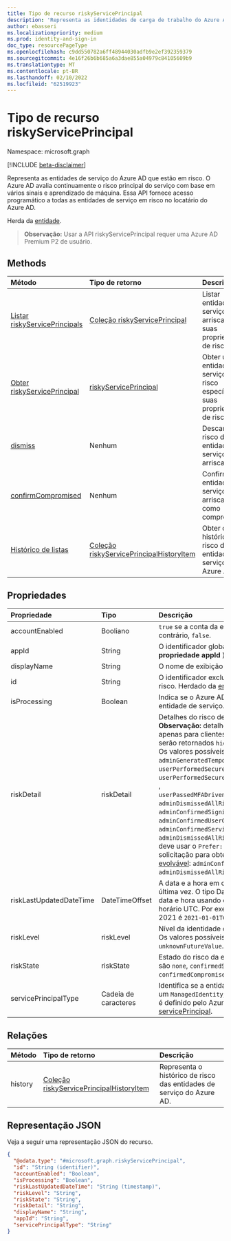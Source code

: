 ```yaml
---
title: Tipo de recurso riskyServicePrincipal
description: 'Representa as identidades de carga de trabalho do Azure AD que estão em risco, incluindo riscos para aplicativos, entidades de serviço e Identidades Gerenciadas. '
author: ebasseri
ms.localizationpriority: medium
ms.prod: identity-and-sign-in
doc_type: resourcePageType
ms.openlocfilehash: c9dd550782a6ff48944030adfb9e2ef392359379
ms.sourcegitcommit: 4e16f26b6b685a6a3dae855a04979c84105609b9
ms.translationtype: MT
ms.contentlocale: pt-BR
ms.lasthandoff: 02/10/2022
ms.locfileid: "62519923"
---
```

# <a name="riskyserviceprincipal-resource-type"></a>Tipo de recurso riskyServicePrincipal

Namespace: microsoft.graph

[!INCLUDE [beta-disclaimer](../../includes/beta-disclaimer.md)]

Representa as entidades de serviço do Azure AD que estão em risco. O Azure AD avalia continuamente o risco principal do serviço com base em vários sinais e aprendizado de máquina. Essa API fornece acesso programático a todas as entidades de serviço em risco no locatário do Azure AD.

Herda da [entidade](../resources/entity.md).

>**Observação:** Usar a API riskyServicePrincipal requer uma Azure AD Premium P2 de usuário.

## <a name="methods"></a>Methods
|Método|Tipo de retorno|Descrição|
|:---|:---|:---|
|[Listar riskyServicePrincipals](../api/identityprotectionroot-list-riskyserviceprincipals.md)|[Coleção riskyServicePrincipal](../resources/riskyserviceprincipal.md)|Listar entidades de serviço arriscadas e suas propriedades de risco.|
|[Obter riskyServicePrincipal](../api/riskyserviceprincipal-get.md)|[riskyServicePrincipal](../resources/riskyserviceprincipal.md)|Obter uma entidade de serviço de risco específica e suas propriedades de risco.|
|[dismiss](../api/riskyserviceprincipal-dismiss.md)|Nenhum|Descartar o risco de uma entidade de serviço arriscada.|
|[confirmCompromised](../api/riskyserviceprincipal-confirmcompromised.md)|Nenhum|Confirme uma entidade de serviço arriscada como comprometida.|
|[Histórico de listas](../api/riskyserviceprincipal-list-history.md) | [Coleção riskyServicePrincipalHistoryItem](riskyserviceprincipalhistoryitem.md)|Obter o histórico de risco de uma entidade de serviço do Azure AD.|

## <a name="properties"></a>Propriedades

|Propriedade|Tipo|Descrição|
|:---|:---|:---|
|accountEnabled|Booliano|`true` se a conta da entidade de serviço estiver habilitada; caso contrário, `false`.|
|appId|String|O identificador global exclusivo do aplicativo associado (sua **propriedade appId** ), se for o caso.|
|displayName|String|O nome de exibição da entidade de serviço.|
|id|String|O identificador exclusivo atribuído à entidade de serviço em risco. Herdado da [entidade](../resources/entity.md).|
|isProcessing|Boolean|Indica se o Azure AD está  processamento do estado de risco da entidade de serviço.|
|riskDetail|riskDetail|Detalhes do risco detectado. <br>**Observação:** detalhes para esta propriedade estão disponíveis apenas para clientes do Azure AD Premium P2. Clientes P1 serão retornados `hidden`. <br/>Os valores possíveis são: `none`, `adminGeneratedTemporaryPassword`, , `userPerformedSecuredPasswordChange`, `userPerformedSecuredPasswordReset`, `adminConfirmedSigninSafe`, , `userPassedMFADrivenByRiskBasedPolicy``aiConfirmedSigninSafe`, `adminDismissedAllRiskForUser`, `adminConfirmedSigninCompromised`, `hidden`, , `adminConfirmedUserCompromised`, `unknownFutureValue`, , `adminConfirmedServicePrincipalCompromised`, `adminDismissedAllRiskForServicePrincipal`. Observe que você deve usar o `Prefer: include-unknown-enum-members` header de solicitação para obter os seguintes valores nesta [enum evolvável](/graph/best-practices-concept#handling-future-members-in-evolvable-enumerations): `adminConfirmedServicePrincipalCompromised` , `adminDismissedAllRiskForServicePrincipal`.|
|riskLastUpdatedDateTime|DateTimeOffset|A data e a hora em que o estado de risco foi atualizado pela última vez. O tipo DateTimeOffset representa informações de data e hora usando o formato ISO 8601 e está sempre no horário UTC. Por exemplo, meia-noite UTC em 1º de janeiro de 2021 é `2021-01-01T00:00:00Z`. Suporta `$filter` (`eq`).|
|riskLevel|riskLevel|Nível da identidade de carga de trabalho arriscada detectada. Os valores possíveis são: `low`, `medium`, `high`, `hidden`, `none`, `unknownFutureValue`. Suporta `$filter` (`eq`).|
|riskState|riskState|Estado do risco da entidade de serviço. Os valores possíveis são `none`, `confirmedSafe`, `remediated`, `dismissed`, `atRisk`, `confirmedCompromised`, `unknownFutureValue`.|
|servicePrincipalType|Cadeia de caracteres|Identifica se a entidade de serviço representa um `Application`, um `ManagedIdentity`, ou um aplicativo herdado (`socialIdp`). Isso é definido pelo Azure AD internamente e é herdado [de servicePrincipal](../resources/servicePrincipal.md). |

## <a name="relationships"></a>Relações

|Método|Tipo de retorno|Descrição|
|:---|:---|:---|
|history|[Coleção riskyServicePrincipalHistoryItem](riskyserviceprincipalhistoryitem.md)|Representa o histórico de risco das entidades de serviço do Azure AD.|

## <a name="json-representation"></a>Representação JSON
Veja a seguir uma representação JSON do recurso.
<!-- {
  "blockType": "resource",
  "keyProperty": "id",
  "@odata.type": "microsoft.graph.riskyServicePrincipal",
  "baseType": "microsoft.graph.entity",
  "openType": false
}
-->
``` json
{
  "@odata.type": "#microsoft.graph.riskyServicePrincipal",
  "id": "String (identifier)",
  "accountEnabled": "Boolean",
  "isProcessing": "Boolean",
  "riskLastUpdatedDateTime": "String (timestamp)",
  "riskLevel": "String",
  "riskState": "String",
  "riskDetail": "String",
  "displayName": "String",
  "appId": "String",
  "servicePrincipalType": "String"
}
```

